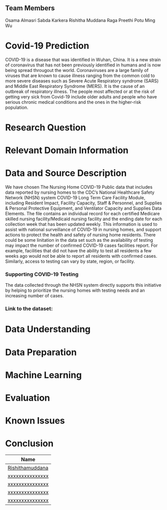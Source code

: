 ## Team Members
Osama Almasri
Sabda Karkera
Rishitha Muddana 
Raga Preethi Potu
Ming Wu

# Covid-19 Prediction 
COVID-19 is a disease that was identified in Wuhan, China. It is a new strain of coronavirus that has not been previously identified in humans and is now being spread througout the world. Coronaviruses are a large family of viruses that are known to cause illness ranging from the common cold to more severe diseases such as Severe Acute Respiratory syndrome (SARS) and Middle East Respiratory Syndrome (MERS). It is the cause of an outbreak of respiratory illness. The people most affected or at the risk of getting very sick from Covid-19 include older adults and people who have serious chronic medical conditions and the ones in the higher-risk population. 



# Research Question 



# Relevant Domain Information 


# Data and Source Description 
We have chosen The Nursing Home COVID-19 Public data that includes data reported by nursing homes to the CDC’s National Healthcare Safety Network (NHSN) system COVID-19 Long Term Care Facility Module, including Resident Impact, Facility Capacity, Staff & Personnel, and Supplies & Personal Protective Equipment, and Ventilator Capacity and Supplies Data Elements. The file contains an individual record for each certified Medicare skilled nursing facility/Medicaid nursing facility and the ending date for each collection week that has been updated weekly. This information is used to assist with national surveillance of COVID-19 in nursing homes, and support actions to protect the health and safety of nursing home residents. There could be some linitation in the data set such as the availability of testing may impact the number of confirmed COVID-19 cases facilities report. For example, facilities that did not have the ability to test all residents a few weeks ago would not be able to report all residents with confirmed cases. Similarly, access to testing can vary by state, region, or facility.

### Supporting COVID-19 Testing

The data collected through the NHSN system directly supports this initiative by helping to prioritize the nursing homes with testing needs and an increasing number of cases. 


### Link to the dataset: 


# Data Understanding

   
# Data Preparation


# Machine Learning


# Evaluation


# Known Issues


# Conclusion




|Name     | 
|---------|
|[Rishithamuddana](https://github.com/Rishithamuddana)| 
|[xxxxxxxxxxxxxxx](https://github.com/xxxxxxxxxxxxxx) |    
|[xxxxxxxxxxxxxxx](https://github.com/xxxxxxxxxxxxxx) |    
|[xxxxxxxxxxxxxxx](https://github.com/xxxxxxxxxxxxxxx)|    
|[xxxxxxxxxxxxxxx](https://github.com/xxxxxxxxxxxxxx) |


